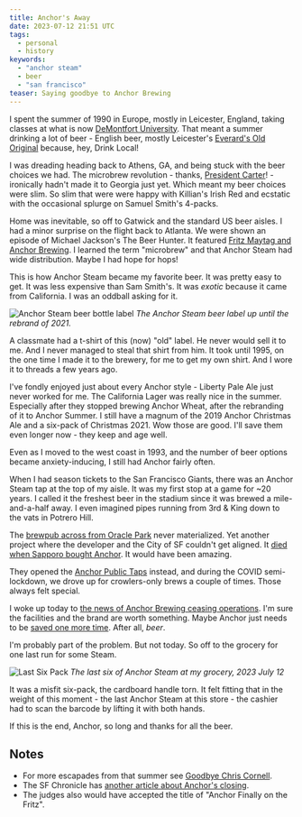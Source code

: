 ```yaml
---
title: Anchor's Away
date: 2023-07-12 21:51 UTC
tags: 
  - personal
  - history
keywords:
  - "anchor steam"
  - beer
  - "san francisco"
teaser: Saying goodbye to Anchor Brewing
---
```


[lp]: https://www.dmu.ac.uk/home.aspx
[cc]: /goodbye-chris-cornell/
[oo]: https://www.everards.co.uk/our-beers/old-original/
[mj]: https://thetvdb.com/series/the-beer-hunter/episodes/345791
[jimmy]: https://content.kegworks.com/blog/how-jimmy-carter-sparked-the-craft-beer-revolution
[anchor]: https://www.sfgate.com/food/article/anchor-brewing-company-ceasing-operations-18196509.php
[chron]: https://www.sfchronicle.com/oursf/article/anchor-steam-comeback-story-18194861.php
[pub]: https://www.mlb.com/giants/news/anchor-brewing-joins-san-francisco-giants-in-mission-rock-development-project/c-41796786
[taps]: https://www.yelp.com/biz/anchor-public-taps-san-francisco-2?osq=anchor+public+taps
[died]: https://sfist.com/2017/08/03/anchor_brewery_was_sold_to_sapporo/
[chron2]: https://www.sfchronicle.com/food/wine/article/anchor-steam-18192913.php

I spent the summer of 1990 in Europe, mostly in Leicester, England, taking classes at what is now [DeMontfort University][lp]. That meant a summer drinking a lot of beer - English beer, mostly Leicester's [Everard's Old Original][oo] because, hey, Drink Local!

I was dreading heading back to Athens, GA, and being stuck with the beer choices we had. The microbrew revolution - thanks, [President Carter][jimmy]! - ironically hadn't made it to Georgia just yet. Which meant my beer choices were slim. So slim that were were happy with Killian's Irish Red and ecstatic with the occasional splurge on Samuel Smith's 4-packs.

Home was inevitable, so off to Gatwick and the standard US beer aisles. I had a minor surprise on the flight back to Atlanta. We were shown an episode of Michael Jackson's The Beer Hunter. It featured [Fritz Maytag and Anchor Brewing][mj]. I learned the term "microbrew" and that Anchor Steam had wide distribution. Maybe I had hope for hops!

This is how Anchor Steam became my favorite beer. It was pretty easy to get. It was less expensive than Sam Smith's. It was _exotic_ because it came from California. I was an oddball asking for it.

![Anchor Steam beer bottle label](https://www.lawlersliquorsonline.com/wp-content/uploads/2018/09/Steam_6Pack_Label_042715-600.png)
_The Anchor Steam beer label up until the rebrand of 2021._

A classmate had a t-shirt of this (now) "old" label. He never would sell it to me. And I never managed to steal that shirt from him. It took until 1995, on the one time I made it to the brewery, for me to get my own shirt. And I wore it to threads a few years ago.

I've fondly enjoyed just about every Anchor style - Liberty Pale Ale just never worked for me. The California Lager was really nice in the summer. Especially after they stopped brewing Anchor Wheat, after the rebranding of it to Anchor Summer. I still have a magnum of the 2019 Anchor Christmas Ale and a six-pack of Christmas 2021. Wow those are good. I'll save them even longer now - they keep and age well.

Even as I moved to the west coast in 1993, and the number of beer options became anxiety-inducing, I still had Anchor fairly often.

When I had season tickets to the San Francisco Giants, there was an Anchor Steam tap at the top of my aisle. It was my first stop at a game for ~20 years. I called it the freshest beer in the stadium since it was brewed a mile-and-a-half away. I even imagined pipes running from 3rd & King down to the vats in Potrero Hill. 

The [brewpub across from Oracle Park][pub] never materialized. Yet another project where the developer and the City of SF couldn't get aligned. It [died when Sapporo bought Anchor][died]. It would have been amazing.

They opened the [Anchor Public Taps][taps] instead, and during the COVID semi-lockdown, we drove up for crowlers-only brews a couple of times. Those always felt special.

I woke up today to [the news of Anchor Brewing ceasing operations][anchor]. I'm sure the facilities and the brand are worth something. Maybe Anchor just needs to be [saved one more time][chron]. After all, _beer_.

I'm probably part of the problem. But not today. So off to the grocery for one last run for some Steam.

![Last Six Pack](images/steam6.jpg)
*The last six of Anchor Steam at my grocery, 2023 July 12*

It was a misfit six-pack, the cardboard handle torn. It felt fitting that in the weight of this moment - the last Anchor Steam at this store - the cashier had to scan the barcode by lifting it with both hands.

If this is the end, Anchor, so long and thanks for all the beer.

## Notes

- For more escapades from that summer see [Goodbye Chris Cornell][cc].
- The SF Chronicle has [another article about Anchor's closing][chron2].
- The judges also would have accepted the title of "Anchor Finally on the Fritz".
